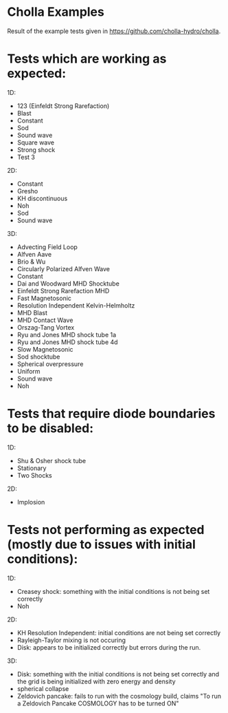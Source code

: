 # Cholla Examples
Result of the example tests given in https://github.com/cholla-hydro/cholla.

# Tests which are working as expected:  
1D:
- 123 (Einfeldt Strong Rarefaction)
- Blast
- Constant
- Sod
- Sound wave
- Square wave
- Strong shock
- Test 3
  
2D:
-  Constant
-  Gresho
-  KH discontinuous
-  Noh
-  Sod
-  Sound wave
  
3D:
- Advecting Field Loop
- Alfven Aave
- Brio & Wu
- Circularly Polarized Alfven Wave
- Constant
- Dai and Woodward MHD Shocktube
- Einfeldt Strong Rarefaction MHD 
- Fast Magnetosonic
- Resolution Independent Kelvin-Helmholtz
- MHD Blast
- MHD Contact Wave
- Orszag-Tang Vortex
- Ryu and Jones MHD shock tube 1a
- Ryu and Jones MHD shock tube 4d
- Slow Magnetosonic
- Sod shocktube
- Spherical overpressure
- Uniform
- Sound wave
- Noh

# Tests that require diode boundaries to be disabled:
1D:  
- Shu & Osher shock tube
- Stationary
- Two Shocks

2D:
- Implosion

# Tests not performing as expected (mostly due to issues with initial conditions):
1D:  
- Creasey shock: something with the initial conditions is not being set correctly
- Noh

2D: 
- KH Resolution Independent: initial conditions are not being set correctly
- Rayleigh-Taylor mixing is not occuring
- Disk: appears to be initialized correctly but errors during the run.
  
3D:
- Disk: something with the initial conditions is not being set correctly and the grid is being initialized with zero energy and density
- spherical collapse
- Zeldovich pancake: fails to run with the cosmology build, claims "To run a Zeldovich Pancake COSMOLOGY has to be turned ON"
